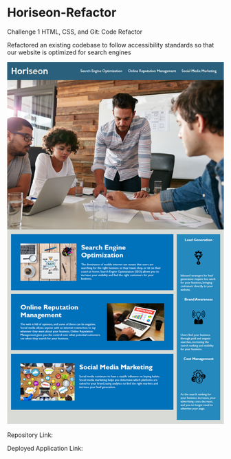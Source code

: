 # Horiseon-Refactor
Challenge 1 HTML, CSS, and Git: Code Refactor



Refactored an existing codebase to follow accessibility standards so that our website is optimized for search engines


![alt text](assets/images/screenshot.png)

Repository Link:

Deployed Application Link:



